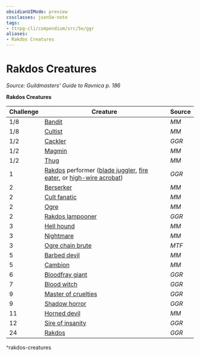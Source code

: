 ```yaml
---
obsidianUIMode: preview
cssclasses: json5e-note
tags:
- ttrpg-cli/compendium/src/5e/ggr
aliases:
- Rakdos Creatures
---
```

# Rakdos Creatures
*Source: Guildmasters' Guide to Ravnica p. 186* 

**Rakdos Creatures**

| Challenge | Creature | Source |
|-----------|----------|--------|
| 1/8 | [Bandit](Інструменти%20ДМ/CLI/bestiary/humanoid/bandit-xmm.md) | *MM* |
| 1/8 | [Cultist](Інструменти%20ДМ/CLI/bestiary/humanoid/cultist-xmm.md) | *MM* |
| 1/2 | [Cackler](Інструменти%20ДМ/CLI/bestiary/fiend/cackler-ggr.md) | *GGR* |
| 1/2 | [Magmin](Інструменти%20ДМ/CLI/bestiary/elemental/magmin-xmm.md) | *MM* |
| 1/2 | [Thug](Інструменти%20ДМ/CLI/bestiary/humanoid/tough-xmm.md) | *MM* |
| 1 | [Rakdos](Інструменти%20ДМ/CLI/bestiary/npc/rakdos-ggr.md) performer ([blade juggler](Інструменти%20ДМ/CLI/bestiary/humanoid/rakdos-performer-blade-juggler-ggr.md), [fire eater](Інструменти%20ДМ/CLI/bestiary/humanoid/rakdos-performer-fire-eater-ggr.md), or [high-wire acrobat](Інструменти%20ДМ/CLI/bestiary/humanoid/rakdos-performer-high-wire-acrobat-ggr.md)) | *GGR* |
| 2 | [Berserker](Інструменти%20ДМ/CLI/bestiary/humanoid/berserker-xmm.md) | *MM* |
| 2 | [Cult fanatic](Інструменти%20ДМ/CLI/bestiary/humanoid/cultist-fanatic-xmm.md) | *MM* |
| 2 | [Ogre](Інструменти%20ДМ/CLI/bestiary/giant/ogre-xmm.md) | *MM* |
| 2 | [Rakdos lampooner](Інструменти%20ДМ/CLI/bestiary/humanoid/rakdos-lampooner-ggr.md) | *GGR* |
| 3 | [Hell hound](Інструменти%20ДМ/CLI/bestiary/fiend/hell-hound-xmm.md) | *MM* |
| 3 | [Nightmare](Інструменти%20ДМ/CLI/bestiary/fiend/nightmare-xmm.md) | *MM* |
| 3 | [Ogre chain brute](Інструменти%20ДМ/CLI/bestiary/giant/ogre-chain-brute-mpmm.md) | *MTF* |
| 5 | [Barbed devil](Інструменти%20ДМ/CLI/bestiary/fiend/barbed-devil-xmm.md) | *MM* |
| 5 | [Cambion](Інструменти%20ДМ/CLI/bestiary/fiend/cambion-xmm.md) | *MM* |
| 6 | [Bloodfray giant](Інструменти%20ДМ/CLI/bestiary/giant/bloodfray-giant-ggr.md) | *GGR* |
| 7 | [Blood witch](Інструменти%20ДМ/CLI/bestiary/humanoid/blood-witch-ggr.md) | *GGR* |
| 9 | [Master of cruelties](Інструменти%20ДМ/CLI/bestiary/fiend/master-of-cruelties-ggr.md) | *GGR* |
| 9 | [Shadow horror](Інструменти%20ДМ/CLI/bestiary/aberration/shadow-horror-ggr.md) | *GGR* |
| 11 | [Horned devil](Інструменти%20ДМ/CLI/bestiary/fiend/horned-devil-xmm.md) | *MM* |
| 12 | [Sire of insanity](Інструменти%20ДМ/CLI/bestiary/fiend/sire-of-insanity-ggr.md) | *GGR* |
| 24 | [Rakdos](Інструменти%20ДМ/CLI/bestiary/npc/rakdos-ggr.md) | *GGR* |
^rakdos-creatures